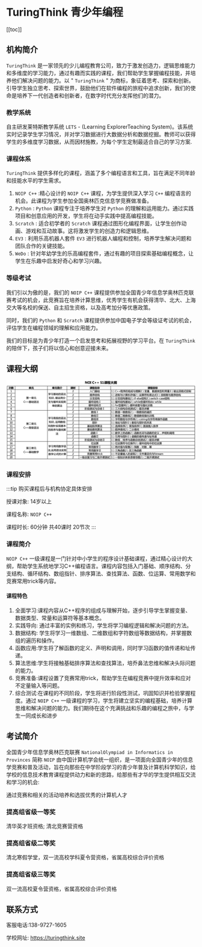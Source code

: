 # TuringThink 青少年编程

[[toc]]

## 机构简介

 `TuringThink` 是一家领先的少儿编程教育公司，致力于激发创造力，逻辑思维能力和多维度的学习能力，通过有趣而实践的课程，我们帮助学生掌握编程技能，并培养他们解决问题的能力。以 " `TuringThink` " 为商标，象征着思考、探索和创新。引导学生独立思考、探索世界，鼓励他们在软件编程的旅程中追求创新，我们的使命是培养下一代创造者和创新者，在数字时代充分发挥他们的潜力。

### 教学系统

自主研发莱特斯教学系统 `LETS` - (Learning ExplorerTeaching System)。该系统实时记录学生学习情况，并对学习数据进行大数据分析和数据挖掘。教师可以获得学生的多维度学习数据，从而因材施教，为每个学生定制最适合自己的学习方案.

### 课程体系

`TuringThink` 提供多样化的课程，涵盖了多个编程语言和工具，旨在满足不同年龄和技能水平的学生需求。

1. `NOIP C++` :精心设计的 `NOIP C++` 课程，为学生提供深入学习 `C++` 编程语言的机会。此课程为学生参加全国奥林匹克信息学竞赛做准备。
2. `Python` : `Python` 课程专注于培养学生对 `Python` 的理解和运用能力。通过实践项目和创意应用的开发，学生将在动手实践中提高编程技能。
3. `Scratch` : 适合初学者的 `Scratch` 课程通过图形化编程界面，让学生创作动画、游戏和互动故事。这将激发学生的创造力和逻辑思维。
4. `EV3` : 利用乐高机器人套件 `EV3` 进行机器人编程和控制，培养学生解决问题和团队合作的关键技能。
5. `WeDo` : 针对年幼学生的乐高编程套件，通过有趣的项目探索基础编程概念，让学生在乐趣中启发好奇心和学习兴趣。

### 等级考试

我们引以为傲的是，我们的 `NOIP C++` 课程提供参加全国青少年信息学奥林匹克联赛考试的机会，此竞赛旨在培养计算思维，优秀学生有机会获得清华、北大、上海交大等名校的保送、自主招生资格，以及高考加分等优惠政策。

同时，我们的 `Python` 和 `Scratch` 课程提供参加中国电子学会等级证考试的机会，评估学生在编程领域的理解和应用能力。

我们的目标是为青少年打造一个启发思考和拓展视野的学习平台。在 `TuringThink` 的陪伴下，孩子们将以信心和创意迎接未来。


## 课程大纲

![](/images/kidsedu/cpp.png)

### 课程安排

:::tip
购买课程后与机构协定具体安排

授课对象: 14岁以上

课程名称:  `NOIP C++` 

课程时长: 60分钟 共40课时 20节次
:::

### 课程简介

 `NOIP C++`  一级课程是一门针对中小学生的程序设计基础课程，通过精心设计的大纲，帮助学生系统地学习C++编程语言。课程内容包括入门基础、顺序结构、分支结构、循环结构、数组指针、排序算法、查找算法、函数、位运算、常用数学和竞赛常用trick等内容。

#### 课程特色

1. 全面学习:课程内容从C++程序的组成与理解开始，逐步引导学生掌握变量、数据类型、常量和运算符等基本概念。
2. 实践导向: 通过丰富的实例和练习，学生将学习编程逻辑和解决问题的方法。
3. 数据结构: 学生将学习一维数组、二维数组和字符数组等数据结构，并掌握数组的遍历和操作。
4. 函数应用:学生将了解函数的定义、声明和调用，同时学习函数的值传递和址传递。
5. 算法思维:学生将接触基础排序算法和查找算法，培乔鼻法忠维和解决头际问题的能力。
6. 竞赛准备:课程设置了竞赛常用trick，帮助学生在编程竞赛中提升效率和应对不定量输入等问题。
7. 综合测试:在课程的不同阶段，学生将进行阶段性测试，巩固知识并检验掌握程度。通过 `NOIP C++`  一级课程的学习，学生将建立坚实的编程基础，培养计算思维和解决问题的能力。我们期待在这个充满挑战和乐趣的编程之旅中，与学生一同成长和进步


## 考试简介
全国青少年信息学奥林匹克联赛 `NationalOlympiad in Informatics in Provinces` 简称 `NOIP` 由中国计算机学会统一组织，是一项面向全国青少年的信息学竞赛和普及活动，旨在向那些在中学阶段学习的青少年普及计算机科学知识，给学校的信息技术教育课程提供动力和新的思路，给那些有才华的学生提供相互交流和学习的机会:

通过竞赛和相关的活动培养和选拔优秀的计算机人才

### 提高组省级一等奖

清华英才班资格; 清北竞赛营资格

### 提高组省级二等奖

清北寒假学堂，双一流高校学科夏令营资格，省属高校综合评价资格

### 提高组省级三等奖

双一流高校夏令营资格，省属高校综合评价资格


## 联系方式

客服电话:138-9727-1605

学校网址: https://turingthink.site
